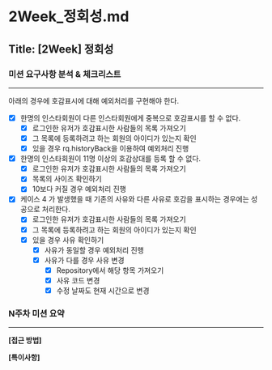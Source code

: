 # 2Week_정회성.md

## Title: [2Week] 정회성

### 미션 요구사항 분석 & 체크리스트

---

아래의 경우에 호감표시에 대해 예외처리를 구현해야 한다.
- [x] 한명의 인스타회원이 다른 인스타회원에게 중복으로 호감표시를 할 수 없다.
  - [x] 로그인한 유저가 호감표시한 사람들의 목록 가져오기
  - [x] 그 목록에 등록하려고 하는 회원의 아이디가 있는지 확인
  - [x] 있을 경우 rq.historyBack을 이용하여 예외처리 진행
- [x] 한명의 인스타회원이 11명 이상의 호감상대를 등록 할 수 없다.
  - [x] 로그인한 유저가 호감표시한 사람들의 목록 가져오기
  - [x] 목록의 사이즈 확인하기
  - [x] 10보다 커질 경우 예외처리 진행
- [x] 케이스 4 가 발생했을 때 기존의 사유와 다른 사유로 호감을 표시하는 경우에는 성공으로 처리한다.
  - [x] 로그인한 유저가 호감표시한 사람들의 목록 가져오기
  - [x] 그 목록에 등록하려고 하는 회원의 아이디가 있는지 확인
  - [x] 있을 경우 사유 확인하기
    - [x] 사유가 동일할 경우 예외처리 진행
    - [x] 사유가 다를 경우 사유 변경
      - [x] Repository에서 해당 항목 가져오기
      - [x] 사유 코드 변경
      - [x] 수정 날짜도 현재 시간으로 변경
### N주차 미션 요약

---

**[접근 방법]**



**[특이사항]**

